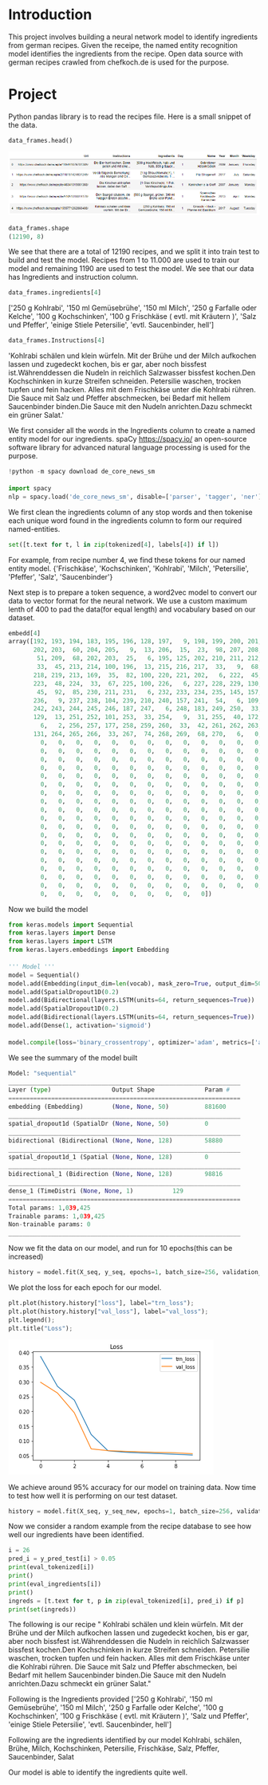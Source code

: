 # Introduction 

This project involves building a neural network model to identify ingredients from german recipes. Given the receipe, the named entity recognition model identifies the ingredients from the recipe. 
Open data source with german recipes crawled from chefkoch.de is used for the purpose. 

# Project 

Python pandas library is to read the recipes file. Here is a small snippet of the data. 

``` python
data_frames.head()
```
![df](data_frame_receipe.PNG)   

```python
data_frames.shape
(12190, 8)
``` 
We see that there are a total of 12190 recipes, and we split it into train test to build and test the model. 
Recipes from 1 to 11.000 are used to train our model and remaining 1190 are used to test the model. 
We see that our data has Ingredients and instruction column. 

```python
data_frames.ingredients[4] 
``` 
['250 g Kohlrabi',
 '150 ml Gemüsebrühe',
 '150 ml Milch',
 '250 g Farfalle oder Kelche',
 '100 g Kochschinken',
 '100 g Frischkäse ( evtl. mit Kräutern )',
 'Salz und Pfeffer',
 'einige Stiele Petersilie',
 'evtl. Saucenbinder, hell']
 
 ``` python
 data_frames.Instructions[4]
``` 
'Kohlrabi schälen und klein würfeln. Mit der Brühe und der Milch aufkochen lassen und zugedeckt kochen, bis er gar, aber noch bissfest ist.Währenddessen die Nudeln in reichlich Salzwasser bissfest kochen.Den Kochschinken in kurze Streifen schneiden. Petersilie waschen, trocken tupfen und fein hacken. Alles mit dem Frischkäse unter die Kohlrabi rühren. Die Sauce mit Salz und Pfeffer abschmecken, bei Bedarf mit hellem Saucenbinder binden.Die Sauce mit den Nudeln anrichten.Dazu schmeckt ein grüner Salat.'

We first consider all the words in the Ingredients column to create a named entity model for our ingredients. 
spaCy https://spacy.io/ an open-source software library for advanced natural language processing is used for the purpose. 

``` python
!python -m spacy download de_core_news_sm

import spacy
nlp = spacy.load('de_core_news_sm', disable=['parser', 'tagger', 'ner'])
```

We first clean the ingredients column of any stop words and then tokenise each unique word found in the ingredients column to form our required named-entities. 
``` python
set([t.text for t, l in zip(tokenized[4], labels[4]) if l])
``` 
For example, from recipe number 4, we find these tokens for our named entity model. 
{'Frischkäse',
 'Kochschinken',
 'Kohlrabi',
 'Milch',
 'Petersilie',
 'Pfeffer',
 'Salz',
 'Saucenbinder'}

Next step is to prepare a token sequence, a word2vec model to convert our data to vector format for the neural network. 
We use a custom maximum lenth of 400 to pad the data(for equal length) and vocabulary based on our dataset. 

```python 
embedd[4]
array([192, 193, 194, 183, 195, 196, 128, 197,   9, 198, 199, 200, 201,
       202, 203,  60, 204, 205,   9,  13, 206,  15,  23,  98, 207, 208,
        51, 209,  68, 202, 203,  25,   6, 195, 125, 202, 210, 211, 212,
        33,  45, 213, 214, 100, 196,  13, 215, 216, 217,  33,   9,  68,
       218, 219, 213, 169,  35,  82, 100, 220, 221, 202,   6, 222,  45,
       223,  48, 224,  33,  67, 225, 100, 226,   6, 227, 228, 229, 130,
        45,  92,  85, 230, 211, 231,   6, 232, 233, 234, 235, 145, 157,
       236,   9, 237, 238, 104, 239, 210, 240, 157, 241,  54,   6, 109,
       242, 243, 244, 245, 246, 187, 247,   6, 248, 183, 249, 250,  33,
       129,  13, 251, 252, 101, 253,  33, 254,   9,  31, 255,  40, 172,
         6,   2, 256, 257, 177, 258, 259, 260,  33,  42, 261, 262, 263,
       131, 264, 265, 266,  33, 267,  74, 268, 269,  68, 270,   6,   0,
         0,   0,   0,   0,   0,   0,   0,   0,   0,   0,   0,   0,   0,
         0,   0,   0,   0,   0,   0,   0,   0,   0,   0,   0,   0,   0,
         0,   0,   0,   0,   0,   0,   0,   0,   0,   0,   0,   0,   0,
         0,   0,   0,   0,   0,   0,   0,   0,   0,   0,   0,   0,   0,
         0,   0,   0,   0,   0,   0,   0,   0,   0,   0,   0,   0,   0,
         0,   0,   0,   0,   0,   0,   0,   0,   0,   0,   0,   0,   0,
         0,   0,   0,   0,   0,   0,   0,   0,   0,   0,   0,   0,   0,
         0,   0,   0,   0,   0,   0,   0,   0,   0,   0,   0,   0,   0,
         0,   0,   0,   0,   0,   0,   0,   0,   0,   0,   0,   0,   0,
         0,   0,   0,   0,   0,   0,   0,   0,   0,   0,   0,   0,   0,
         0,   0,   0,   0,   0,   0,   0,   0,   0,   0,   0,   0,   0,
         0,   0,   0,   0,   0,   0,   0,   0,   0,   0,   0,   0,   0,
         0,   0,   0,   0,   0,   0,   0,   0,   0,   0,   0,   0,   0,
         0,   0,   0,   0,   0,   0,   0,   0,   0,   0,   0,   0,   0,
         0,   0,   0,   0,   0,   0,   0,   0,   0,   0,   0,   0,   0,
         0,   0,   0,   0,   0,   0,   0,   0,   0,   0,   0,   0,   0,
         0,   0,   0,   0,   0,   0,   0,   0,   0,   0,   0,   0,   0,
         0,   0,   0,   0,   0,   0,   0,   0,   0,   0,   0,   0,   0,
         0,   0,   0,   0,   0,   0,   0,   0,   0,   0])
 ```
 
 Now we build the model 
```python 
from keras.models import Sequential
from keras.layers import Dense
from keras.layers import LSTM
from keras.layers.embeddings import Embedding

''' Model '''
model = Sequential()
model.add(Embedding(input_dim=len(vocab), mask_zero=True, output_dim=50)
model.add(SpatialDropout1D(0.2)
model.add(Bidirectional(layers.LSTM(units=64, return_sequences=True))
model.add(SpatialDropout1D(0.2)
model.add(Bidirectional(layers.LSTM(units=64, return_sequences=True))
model.add(Dense(1, activation='sigmoid')

model.compile(loss='binary_crossentropy', optimizer='adam', metrics=['accuracy'])
```

We see the summary of the model built 
```python 
Model: "sequential"
_________________________________________________________________
Layer (type)                 Output Shape              Param #   
=================================================================
embedding (Embedding)        (None, None, 50)          881600    
_________________________________________________________________
spatial_dropout1d (SpatialDr (None, None, 50)          0         
_________________________________________________________________
bidirectional (Bidirectional (None, None, 128)         58880     
_________________________________________________________________
spatial_dropout1d_1 (Spatial (None, None, 128)         0         
_________________________________________________________________
bidirectional_1 (Bidirection (None, None, 128)         98816     
_________________________________________________________________
dense_1 (TimeDistri (None, None, 1)           129       
=================================================================
Total params: 1,039,425
Trainable params: 1,039,425
Non-trainable params: 0
_________________________________________________________________
```
Now we fit the data on our model, and run for 10 epochs(this can be increased) 

```python
history = model.fit(X_seq, y_seq, epochs=1, batch_size=256, validation_split=0.1)
```
We plot the loss for each epoch for our model. 
```python 
plt.plot(history.history["loss"], label="trn_loss");
plt.plot(history.history["val_loss"], label="val_loss");
plt.legend();
plt.title("Loss");
```
![loss_plot](loss_plot.PNG)


We achieve around 95% accuracy for our model on training data. 
Now time to test how well it is performing on our test dataset. 

```python
history = model.fit(X_seq, y_seq_new, epochs=1, batch_size=256, validation_split=0.1)
```
Now we consider a random example from the recipe database to see how well our ingredients have been identified. 

```python 
i = 26
pred_i = y_pred_test[i] > 0.05
print(eval_tokenized[i])
print()
print(eval_ingredients[i])
print()
ingreds = [t.text for t, p in zip(eval_tokenized[i], pred_i) if p]
print(set(ingreds))
```
The following is our recipe 
" Kohlrabi schälen und klein würfeln. Mit der Brühe und der Milch aufkochen lassen und zugedeckt kochen, bis er gar, aber noch bissfest ist.Währenddessen die Nudeln in reichlich Salzwasser bissfest kochen.Den Kochschinken in kurze Streifen schneiden. Petersilie waschen, trocken tupfen und fein hacken. Alles mit dem Frischkäse unter die Kohlrabi rühren. Die Sauce mit Salz und Pfeffer abschmecken, bei Bedarf mit hellem Saucenbinder binden.Die Sauce mit den Nudeln anrichten.Dazu schmeckt ein grüner Salat."

Following is the Ingredients provided 
['250 g Kohlrabi',
 '150 ml Gemüsebrühe',
 '150 ml Milch',
 '250 g Farfalle oder Kelche',
 '100 g Kochschinken',
 '100 g Frischkäse ( evtl. mit Kräutern )',
 'Salz und Pfeffer',
 'einige Stiele Petersilie',
 'evtl. Saucenbinder, hell']

Following are the ingredients identified by our model 
Kohlrabi, schälen, Brühe, Milch, Kochschinken, Petersilie, Frischkäse, Salz, Pfeffer, Saucenbinder, Salat

Our model is able to identify the ingredients quite well.  
